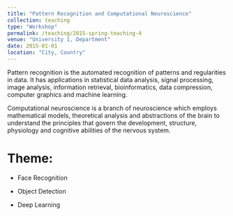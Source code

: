 ```yaml
---
title: "Pattern Recognition and Computational Neuroscience"
collection: teaching
type: "Workshop"
permalink: /teaching/2015-spring-teaching-4
venue: "University 1, Department"
date: 2015-01-01
location: "City, Country"
---
```


Pattern recognition is the automated recognition of patterns and regularities in data. It has applications in statistical data analysis, signal processing, image analysis, information retrieval, bioinformatics, data compression, computer graphics and machine learning. 

Computational neuroscience is a branch of neuroscience which employs mathematical models, theoretical analysis and abstractions of the brain to understand the principles that govern the development, structure, physiology and cognitive abilities of the nervous system.

Theme:
======
* Face Recognition

* Object Detection

* Deep Learning
